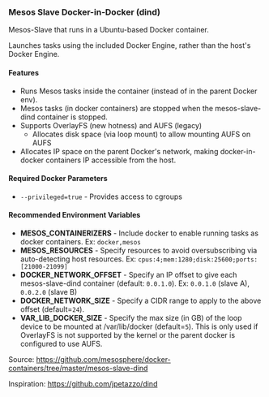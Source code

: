 ### Mesos Slave Docker-in-Docker (dind)

Mesos-Slave that runs in a Ubuntu-based Docker container.

Launches tasks using the included Docker Engine, rather than the host's Docker Engine.

#### Features

- Runs Mesos tasks inside the container (instead of in the parent Docker env).
- Mesos tasks (in docker containers) are stopped when the mesos-slave-dind container is stopped.
- Supports OverlayFS (new hotness) and AUFS (legacy)
  - Allocates disk space (via loop mount) to allow mounting AUFS on AUFS
- Allocates IP space on the parent Docker's network, making docker-in-docker containers IP accessible from the host.

#### Required Docker Parameters

- `--privileged=true` - Provides access to cgroups

#### Recommended Environment Variables

- **MESOS_CONTAINERIZERS** - Include docker to enable running tasks as docker containers. Ex: `docker,mesos`
- **MESOS_RESOURCES** - Specify resources to avoid oversubscribing via auto-detecting host resources. Ex: `cpus:4;mem:1280;disk:25600;ports:[21000-21099]`
- **DOCKER_NETWORK_OFFSET** - Specify an IP offset to give each mesos-slave-dind container (default: `0.0.1.0`). Ex: `0.0.1.0` (slave A), `0.0.2.0` (slave B)
- **DOCKER_NETWORK_SIZE** - Specify a CIDR range to apply to the above offset (default=`24`).
- **VAR_LIB_DOCKER_SIZE** - Specify the max size (in GB) of the loop device to be mounted at /var/lib/docker (default=`5`). This is only used if OverlayFS is not supported by the kernel or the parent docker is configured to use AUFS.

Source: <https://github.com/mesosphere/docker-containers/tree/master/mesos-slave-dind>

Inspiration: <https://github.com/jpetazzo/dind>
